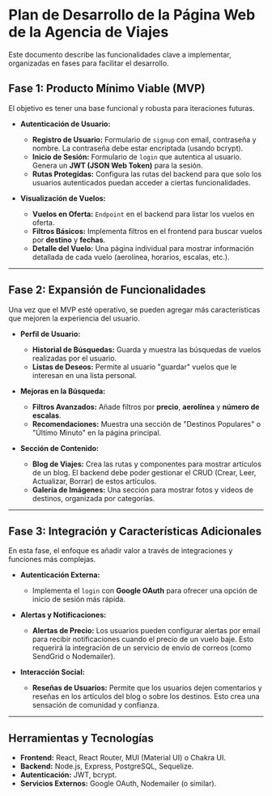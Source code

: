 # Plan de Desarrollo de la Página Web de la Agencia de Viajes

Este documento describe las funcionalidades clave a implementar, organizadas en fases para facilitar el desarrollo.

## Fase 1: Producto Mínimo Viable (MVP)

El objetivo es tener una base funcional y robusta para iteraciones futuras.

- **Autenticación de Usuario:**

  - **Registro de Usuario:** Formulario de `signup` con email, contraseña y nombre. La contraseña debe estar encriptada (usando bcrypt).
  - **Inicio de Sesión:** Formulario de `login` que autentica al usuario. Genera un **JWT (JSON Web Token)** para la sesión.
  - **Rutas Protegidas:** Configura las rutas del backend para que solo los usuarios autenticados puedan acceder a ciertas funcionalidades.

- **Visualización de Vuelos:**
  - **Vuelos en Oferta:** `Endpoint` en el backend para listar los vuelos en oferta.
  - **Filtros Básicos:** Implementa filtros en el frontend para buscar vuelos por **destino** y **fechas**.
  - **Detalle del Vuelo:** Una página individual para mostrar información detallada de cada vuelo (aerolínea, horarios, escalas, etc.).

---

## Fase 2: Expansión de Funcionalidades

Una vez que el MVP esté operativo, se pueden agregar más características que mejoren la experiencia del usuario.

- **Perfil de Usuario:**

  - **Historial de Búsquedas:** Guarda y muestra las búsquedas de vuelos realizadas por el usuario.
  - **Listas de Deseos:** Permite al usuario "guardar" vuelos que le interesan en una lista personal.

- **Mejoras en la Búsqueda:**

  - **Filtros Avanzados:** Añade filtros por **precio**, **aerolínea** y **número de escalas**.
  - **Recomendaciones:** Muestra una sección de "Destinos Populares" o "Último Minuto" en la página principal.

- **Sección de Contenido:**
  - **Blog de Viajes:** Crea las rutas y componentes para mostrar artículos de un blog. El backend debe poder gestionar el CRUD (Crear, Leer, Actualizar, Borrar) de estos artículos.
  - **Galería de Imágenes:** Una sección para mostrar fotos y videos de destinos, organizada por categorías.

---

## Fase 3: Integración y Características Adicionales

En esta fase, el enfoque es añadir valor a través de integraciones y funciones más complejas.

- **Autenticación Externa:**

  - Implementa el `login` con **Google OAuth** para ofrecer una opción de inicio de sesión más rápida.

- **Alertas y Notificaciones:**

  - **Alertas de Precio:** Los usuarios pueden configurar alertas por email para recibir notificaciones cuando el precio de un vuelo baje. Esto requerirá la integración de un servicio de envío de correos (como SendGrid o Nodemailer).

- **Interacción Social:**
  - **Reseñas de Usuarios:** Permite que los usuarios dejen comentarios y reseñas en los artículos del blog o sobre los destinos. Esto crea una sensación de comunidad y confianza.

---

## Herramientas y Tecnologías

- **Frontend:** React, React Router, MUI (Material UI) o Chakra UI.
- **Backend:** Node.js, Express, PostgreSQL, Sequelize.
- **Autenticación:** JWT, bcrypt.
- **Servicios Externos:** Google OAuth, Nodemailer (o similar).
